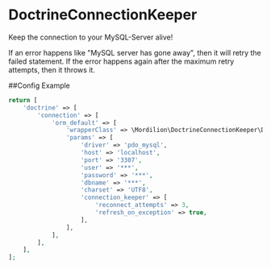 # DoctrineConnectionKeeper
Keep the connection to your MySQL-Server alive!

If an error happens like "MySQL server has gone away", then it will retry the failed statement. If the error happens again after the maximum retry attempts, then it throws it.

##Config Example
```php
return [
    'doctrine' => [
        'connection' => [
            'orm_default' => [
                'wrapperClass' => \Mordilion\DoctrineConnectionKeeper\Doctrine\DBAL\Connection::class,
                'params' => [
                    'driver' => 'pdo_mysql',
                    'host' => 'localhost',
                    'port' => '3307',
                    'user' => '***',
                    'password' => '***',
                    'dbname' => '***',
                    'charset' => 'UTF8',
                    'connection_keeper' => [
                        'reconnect_attempts' => 3,
                        'refresh_on_exception' => true,             
                    ],
                ],
            ],
        ],
    ],
];
```
